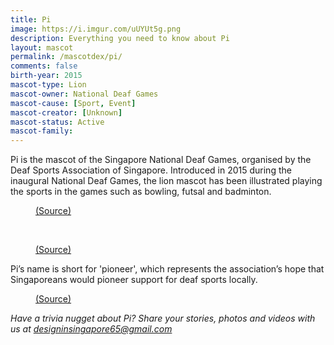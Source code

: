 ```yaml
---
title: Pi
image: https://i.imgur.com/uUYUt5g.png
description: Everything you need to know about Pi
layout: mascot
permalink: /mascotdex/pi/
comments: false
birth-year: 2015
mascot-type: Lion
mascot-owner: National Deaf Games
mascot-cause: [Sport, Event]
mascot-creator: [Unknown]
mascot-status: Active
mascot-family: 
---
```


Pi is the mascot of the Singapore National Deaf Games, organised by the Deaf Sports Association of Singapore. Introduced in 2015 during the inaugural National Deaf Games, the lion mascot has been illustrated playing the sports in the games such as bowling, futsal and badminton. 

<figure>
<img src="https://i.imgur.com/fcZFiyz.png" alt="">
<figcaption><a href="https://dsa.org.sg/national-deaf-games/" target="_blank">(Source)</a></figcaption>
</figure>

<br>

<figure>
<img src="https://i.imgur.com/og9GQXm.jpg" alt="">
<figcaption><a href="https://www.facebook.com/photo/?fbid=1922743627752215&set=a.699836416709615 
" target="_blank">(Source)</a></figcaption>
</figure>


Pi’s name is short for 'pioneer', which represents the association’s hope that Singaporeans would pioneer support for deaf sports locally. 

<figure>
<img src="https://i.imgur.com/mXTP0uT.jpg" alt="">
<figcaption><a href="https://www.facebook.com/photo/?fbid=734923156587243&set=a.535606896518871 " target="_blank">(Source)</a></figcaption>
</figure>

<i>Have a trivia nugget about Pi? Share your stories, photos and videos with us at designinsingapore65@gmail.com</i>
